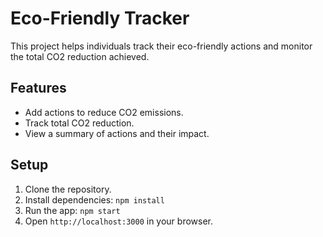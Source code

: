 # Eco-Friendly Tracker

This project helps individuals track their eco-friendly actions and monitor the total CO2 reduction achieved.

## Features
- Add actions to reduce CO2 emissions.
- Track total CO2 reduction.
- View a summary of actions and their impact.

## Setup

1. Clone the repository.
2. Install dependencies: `npm install`
3. Run the app: `npm start`
4. Open `http://localhost:3000` in your browser.
